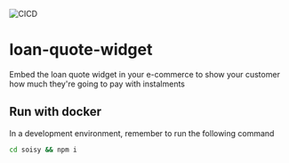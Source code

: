 ![CICD](https://github.com/soisy/loan-quote-widget/workflows/CICD/badge.svg)

# loan-quote-widget
Embed the loan quote widget in your e-commerce to show your customer how much they're going to pay with instalments

## Run with docker

In a development environment, remember to run the following command

```sh
cd soisy && npm i
```